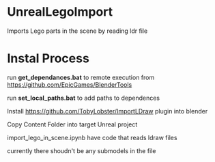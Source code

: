 # UnrealLegoImport
Imports Lego parts in the scene by reading ldr file


# Instal Process

run **get_dependances.bat** to remote execution from https://github.com/EpicGames/BlenderTools 

run **set_local_paths.bat** to add paths to dependences

Install https://github.com/TobyLobster/ImportLDraw plugin into blender

Copy Content Folder into target Unreal project

import_lego_in_scene.ipynb have code that reads ldraw files 

currently there shoudn't be any submodels in the file
